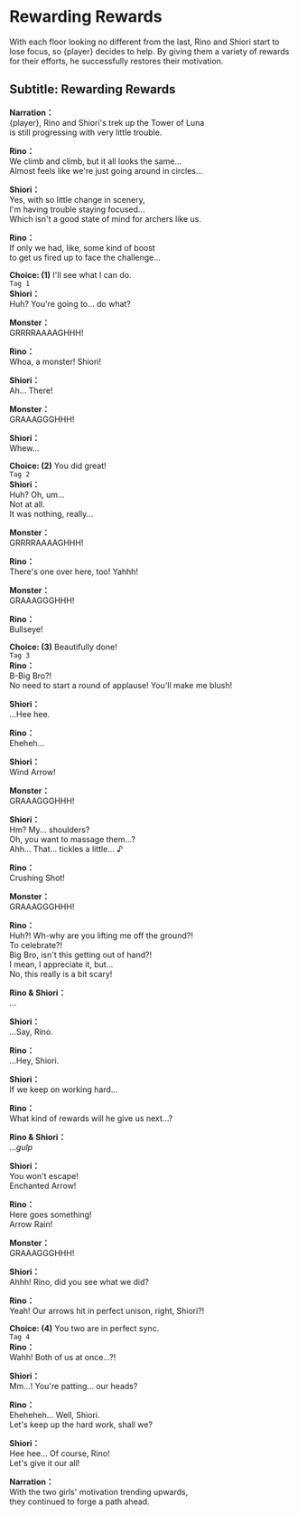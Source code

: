 # Rewarding Rewards
With each floor looking no different from the last, Rino and Shiori start to lose focus, so {player} decides to help. By giving them a variety of rewards for their efforts, he successfully restores their motivation.
  
## Subtitle: Rewarding Rewards
  
**Narration：**  
{player}, Rino and Shiori's trek up the Tower of Luna  
is still progressing with very little trouble.  
  
**Rino：**  
We climb and climb, but it all looks the same...  
Almost feels like we're just going around in circles...  
  
**Shiori：**  
Yes, with so little change in scenery,  
I'm having trouble staying focused...  
Which isn't a good state of mind for archers like us.  
  
**Rino：**  
If only we had, like, some kind of boost  
to get us fired up to face the challenge...  
  
**Choice: (1)**  I'll see what I can do.  
`Tag 1`  
**Shiori：**  
Huh? You're going to... do what?  
  
**Monster：**  
GRRRRAAAAGHHH!  
  
**Rino：**  
Whoa, a monster! Shiori!  
  
**Shiori：**  
Ah... There!  
  
**Monster：**  
GRAAAGGGHHH!  
  
**Shiori：**  
Whew...  
  
**Choice: (2)**  You did great!  
`Tag 2`  
**Shiori：**  
Huh? Oh, um...  
 Not at all.  
It was nothing, really...  
  
**Monster：**  
GRRRRAAAAGHHH!  
  
**Rino：**  
There's one over here, too! Yahhh!  
  
**Monster：**  
GRAAAGGGHHH!  
  
**Rino：**  
Bullseye!  
  
**Choice: (3)**  Beautifully done!  
`Tag 3`  
**Rino：**  
B-Big Bro?!  
No need to start a round of applause! You'll make me blush!  
  
**Shiori：**  
...Hee hee.  
  
**Rino：**  
Eheheh...  
  
**Shiori：**  
Wind Arrow!  
  
**Monster：**  
GRAAAGGGHHH!  
  
**Shiori：**  
Hm? My... shoulders?  
Oh, you want to massage them...?  
Ahh... That... tickles a little... ♪  
  
**Rino：**  
Crushing Shot!  
  
**Monster：**  
GRAAAGGGHHH!  
  
**Rino：**  
Huh?! Wh-why are you lifting me off the ground?!  
To celebrate?!  
 Big Bro, isn't this getting out of hand?!  
I mean, I appreciate it, but...  
 No, this really is a bit scary!  
  
**Rino & Shiori：**  
...  
  
**Shiori：**  
...Say, Rino.  
  
**Rino：**  
...Hey, Shiori.  
  
**Shiori：**  
If we keep on working hard...  
  
**Rino：**  
What kind of rewards will he give us next...?  
  
**Rino & Shiori：**  
...*gulp*  
  
**Shiori：**  
You won't escape!  
Enchanted Arrow!  
  
**Rino：**  
Here goes something!  
Arrow Rain!  
  
**Monster：**  
GRAAAGGGHHH!  
  
**Shiori：**  
Ahhh! Rino, did you see what we did?  
  
**Rino：**  
Yeah! Our arrows hit in perfect unison, right, Shiori?!  
  
**Choice: (4)**  You two are in perfect sync.  
`Tag 4`  
**Rino：**  
Wahh! Both of us at once...?!  
  
**Shiori：**  
Mm...! You're patting... our heads?  
  
**Rino：**  
Eheheheh... Well, Shiori.  
Let's keep up the hard work, shall we?  
  
**Shiori：**  
Hee hee... Of course, Rino!  
Let's give it our all!  
  
**Narration：**  
With the two girls' motivation trending upwards,  
they continued to forge a path ahead.  
